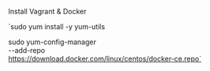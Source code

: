 Install Vagrant & Docker

`sudo yum install -y yum-utils
 
 sudo yum-config-manager \
    --add-repo \
    https://download.docker.com/linux/centos/docker-ce.repo`
